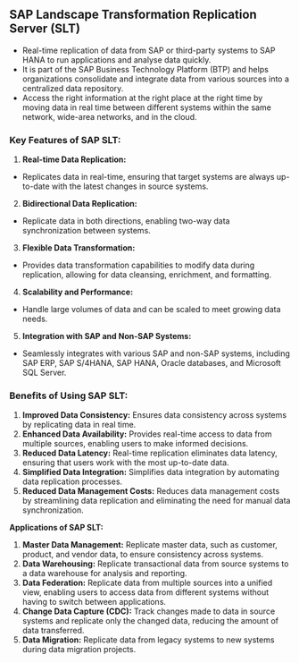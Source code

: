 ## SAP Landscape Transformation Replication Server (SLT) 
- Real-time replication of data from SAP or third-party systems to SAP HANA to run applications and analyse data quickly.
- It is part of the SAP Business Technology Platform (BTP) and helps organizations consolidate and integrate data from various sources into a centralized data repository.
- Access the right information at the right place at the right time by moving data in real time between different systems within the same network, wide-area networks, and in the cloud.

### **Key Features of SAP SLT:**

1. **Real-time Data Replication:** 
- Replicates data in real-time, ensuring that target systems are always up-to-date with the latest changes in source systems.

2. **Bidirectional Data Replication:** 
- Replicate data in both directions, enabling two-way data synchronization between systems.

3. **Flexible Data Transformation:** 
- Provides data transformation capabilities to modify data during replication, allowing for data cleansing, enrichment, and formatting.

4. **Scalability and Performance:** 
- Handle large volumes of data and can be scaled to meet growing data needs.

5. **Integration with SAP and Non-SAP Systems:** 
- Seamlessly integrates with various SAP and non-SAP systems, including SAP ERP, SAP S/4HANA, SAP HANA, Oracle databases, and Microsoft SQL Server.

### **Benefits of Using SAP SLT:**

1. **Improved Data Consistency:** Ensures data consistency across systems by replicating data in real time.
2. **Enhanced Data Availability:** Provides real-time access to data from multiple sources, enabling users to make informed decisions.
3. **Reduced Data Latency:** Real-time replication eliminates data latency, ensuring that users work with the most up-to-date data.
4. **Simplified Data Integration:** Simplifies data integration by automating data replication processes.
5. **Reduced Data Management Costs:** Reduces data management costs by streamlining data replication and eliminating the need for manual data synchronization.

**Applications of SAP SLT:**

1. **Master Data Management:** Replicate master data, such as customer, product, and vendor data, to ensure consistency across systems.
2. **Data Warehousing:** Replicate transactional data from source systems to a data warehouse for analysis and reporting.
3. **Data Federation:** Replicate data from multiple sources into a unified view, enabling users to access data from different systems without having to switch between applications.
4. **Change Data Capture (CDC):** Track changes made to data in source systems and replicate only the changed data, reducing the amount of data transferred.
5. **Data Migration:** Replicate data from legacy systems to new systems during data migration projects.
